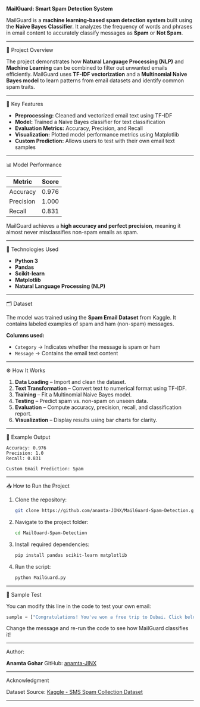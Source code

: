 **MailGuard: Smart Spam Detection System**

MailGuard is a **machine learning-based spam detection system** built using the **Naive Bayes Classifier**.
It analyzes the frequency of words and phrases in email content to accurately classify messages as **Spam** or **Not Spam**.

---

🚀 Project Overview

The project demonstrates how **Natural Language Processing (NLP)** and **Machine Learning** can be combined to filter out unwanted emails efficiently.
MailGuard uses **TF-IDF vectorization** and a **Multinomial Naive Bayes model** to learn patterns from email datasets and identify common spam traits.

---

🧠 Key Features

* **Preprocessing:** Cleaned and vectorized email text using TF-IDF
* **Model:** Trained a Naive Bayes classifier for text classification
* **Evaluation Metrics:** Accuracy, Precision, and Recall
* **Visualization:** Plotted model performance metrics using Matplotlib
* **Custom Prediction:** Allows users to test with their own email text samples

---

📊 Model Performance

| Metric    | Score |
| --------- | ----- |
| Accuracy  | 0.976 |
| Precision | 1.000 |
| Recall    | 0.831 |

MailGuard achieves a **high accuracy and perfect precision**, meaning it almost never misclassifies non-spam emails as spam.

---

🧩 Technologies Used

* **Python 3**
* **Pandas**
* **Scikit-learn**
* **Matplotlib**
* **Natural Language Processing (NLP)**

---

🗂️ Dataset

The model was trained using the **Spam Email Dataset** from Kaggle.
It contains labeled examples of spam and ham (non-spam) messages.

**Columns used:**

* `Category` → Indicates whether the message is spam or ham
* `Message` → Contains the email text content

---

⚙️ How It Works

1. **Data Loading** – Import and clean the dataset.
2. **Text Transformation** – Convert text to numerical format using TF-IDF.
3. **Training** – Fit a Multinomial Naive Bayes model.
4. **Testing** – Predict spam vs. non-spam on unseen data.
5. **Evaluation** – Compute accuracy, precision, recall, and classification report.
6. **Visualization** – Display results using bar charts for clarity.

---

🧾 Example Output

```
Accuracy: 0.976
Precision: 1.0
Recall: 0.831

Custom Email Prediction: Spam
```

---

📥 How to Run the Project

1. Clone the repository:

   ```bash
   git clone https://github.com/anamta-JINX/MailGuard-Spam-Detection.git
   ```
2. Navigate to the project folder:

   ```bash
   cd MailGuard-Spam-Detection
   ```
3. Install required dependencies:

   ```bash
   pip install pandas scikit-learn matplotlib
   ```
4. Run the script:

   ```bash
   python MailGuard.py
   ```

---

📩 Sample Test

You can modify this line in the code to test your own email:

```python
sample = ["Congratulations! You've won a free trip to Dubai. Click below to claim."]
```

Change the message and re-run the code to see how MailGuard classifies it!

---

Author:

**Anamta Gohar**
GitHub: [anamta-JINX](https://github.com/anamta-JINX)

---

Acknowledgment

Dataset Source: [Kaggle - SMS Spam Collection Dataset](https://www.kaggle.com/datasets/uciml/sms-spam-collection-dataset)

----------------------------------------------------------------------------------------------------------------------------------------------------------------

